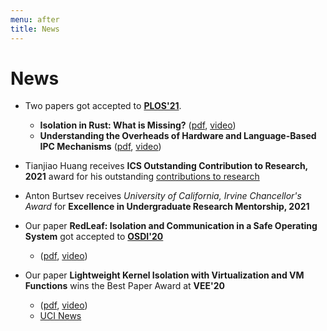 ```yaml
---
menu: after
title: News
---
```


# News

* Two papers got accepted to **[PLOS'21](https://plos-workshop.org/2021/program.php)**.
  - **Isolation in Rust: What is Missing?** ([pdf](https://mars-research.github.io/doc/plos21/plos21-rust-isolation.pdf), [video]())
  - **Understanding the Overheads of Hardware and Language-Based IPC Mechanisms** ([pdf](https://mars-research.github.io/doc/plos21/plos21-ipc-overheads.pdf), [video]())


* Tianjiao Huang receives **ICS Outstanding Contribution to Research, 2021** award for his outstanding [contributions to research](https://www.ics.uci.edu/ugrad/2020-21_ICS_Honors_and_Awards_for_Publication.pdf)

* Anton Burtsev receives _University of California, Irvine Chancellor's Award_ for **Excellence in Undergraduate Research Mentorship, 2021**

* Our paper **RedLeaf: Isolation and Communication in a Safe Operating System** got accepted to **[OSDI'20](https://www.usenix.org/conference/osdi20/technical-sessions)**
  - ([pdf](https://www.usenix.org/system/files/osdi20-narayanan_vikram.pdf), [video](https://www.youtube.com/watch?v=MKjliJWzs6w))

* Our paper **Lightweight Kernel Isolation with Virtualization and VM Functions** wins the Best Paper Award at **VEE'20**
  - ([pdf](https://mars-research.github.io/doc/lvds-vee20.pdf), [video](https://www.youtube.com/watch?v=vPx5mQS9Mik))
  - [UCI News](https://www.cs.uci.edu/cs-researchers-vikram-narayanan-and-anton-burtsev-win-best-paper-award/)
